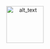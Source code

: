 <div align="center">
  <a href="https://dmzabelin.online/">
  <img alt="alt_text" width="100px" align="center" src="https://img.dmzabelin.online/images/dm_logo.svg" />
  </a>
</div>
